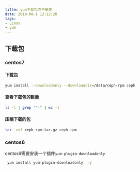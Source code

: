 ```yaml
---
title: yum下载包而不安装
date: 2018-08-1 12:12:28
tags:
- Linux
- yum
---
```


## 下载包

### centos7

#### 下载包

```bash
yum install --downloadonly --downloaddir=/data/ceph-rpm ceph
```

<!--more-->
#### 查看下载包的数量

```bash
ls -l | grep "^-" | wc -l
```

#### 压缩下载的包

```bash
tar -cvf ceph-rpm.tar.gz ceph-rpm
```

### centos6

centos6需要安装一个插件`yum-plugin-downloadonly`

```bash
 yum install yum-plugin-downloadonly  -y
```
